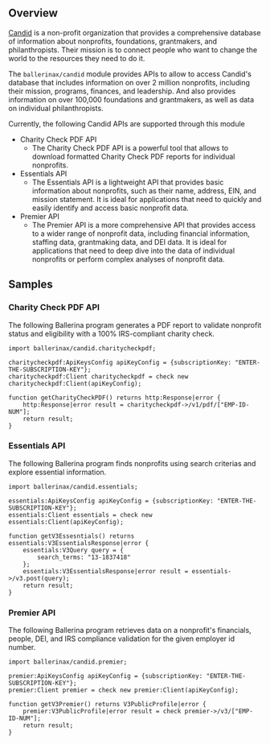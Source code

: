## Overview

[Candid](https://candid.org/) is a non-profit organization that provides a comprehensive database of information about nonprofits, foundations, grantmakers, and philanthropists. Their mission is to connect people who want to change the world to the resources they need to do it.

The `ballerinax/candid` module provides APIs to allow to access Candid's database that includes information on over 2 million nonprofits, including their mission, programs, finances, and leadership. And also provides information on over 100,000 foundations and grantmakers, as well as data on individual philanthropists.

Currently, the following Candid APIs are supported through this module

- Charity Check PDF API
  - The Charity Check PDF API is a powerful tool that allows to download formatted Charity Check PDF reports for individual nonprofits.
- Essentials API
  - The Essentials API is a lightweight API that provides basic information about nonprofits, such as their name, address, EIN, and mission statement. It is ideal for applications that need to quickly and easily identify and access basic nonprofit data.
- Premier API
  - The Premier API is a more comprehensive API that provides access to a wider range of nonprofit data, including financial information, staffing data, grantmaking data, and DEI data. It is ideal for applications that need to deep dive into the data of individual nonprofits or perform complex analyses of nonprofit data.

## Samples

### Charity Check PDF API

The following Ballerina program generates a PDF report to validate nonprofit status and eligibility with a 100% IRS-compliant charity check.

```ballerina
import ballerinax/candid.charitycheckpdf;

charitycheckpdf:ApiKeysConfig apiKeyConfig = {subscriptionKey: "ENTER-THE-SUBSCRIPTION-KEY"};
charitycheckpdf:Client charitycheckpdf = check new charitycheckpdf:Client(apiKeyConfig);

function getCharityCheckPDF() returns http:Response|error {
    http:Response|error result = charitycheckpdf->/v1/pdf/["EMP-ID-NUM"];
    return result;
}
```

### Essentials API

The following Ballerina program finds nonprofits using search criterias and explore essential information.

```ballerina
import ballerinax/candid.essentials;

essentials:ApiKeysConfig apiKeyConfig = {subscriptionKey: "ENTER-THE-SUBSCRIPTION-KEY"};
essentials:Client essentials = check new essentials:Client(apiKeyConfig);

function getV3Essesntials() returns essentials:V3EssentialsResponse|error {
    essentials:V3Query query = {
        search_terms: "13-1837418"
    };
    essentials:V3EssentialsResponse|error result = essentials->/v3.post(query);
    return result;
}
```

### Premier API

The following Ballerina program retrieves data on a nonprofit's financials, people, DEI, and IRS compliance validation for the given employer id number.

```ballerina
import ballerinax/candid.premier;

premier:ApiKeysConfig apiKeyConfig = {subscriptionKey: "ENTER-THE-SUBSCRIPTION-KEY"};
premier:Client premier = check new premier:Client(apiKeyConfig);

function getV3Premier() returns V3PublicProfile|error {
    premier:V3PublicProfile|error result = check premier->/v3/["EMP-ID-NUM"];
    return result;
}
```
